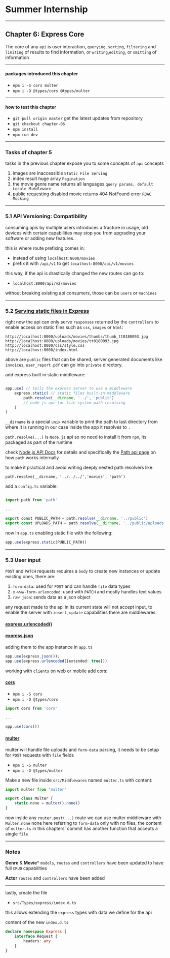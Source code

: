# Summer Internship

---

## Chapter 6: Express Core

The core of any `api` is user interaction, `querying`,
`sorting`, `filtering` and `limiting` of results to find information,
or `writing`,`editing`, or `omitting` of information

---

#### packages introduced this chapter

- `npm i -S cors multer`
- `npm i -D @types/cors @types/multer`

---

#### how to test this chapter

- `git pull origin master` get the latest updates from repository
- `git checkout chapter-06`
- `npm install`
- `npm run dev`
---

### Tasks of chapter 5

tasks in the previous chapter expose you to some concepts of `api` concepts

1. images are inaccessible `Static File Serving`
2. index result huge array `Pagination`
3. the movie genre name returns all languages `query params, default Locale Middleware`
4. public requesting disabled movie returns 404 NotFound error `RBAC Mocking`

---

### 5.1 API Versioning: Compatibility

consuming apis by multiple users introduces a fracture in usage, old devices with certain capabilities
may stop you from upgrading your software or adding new features.

this is where route prefixing comes in:

- instead of using `localhost:8000/movies`
- prefix it with `/api/v1` to get `localhost:8000/api/v1/movies`

this way, if the api is drastically changed the new routes can go to:

- `localhost:8000/api/v2/movies`

without breaking existing api consumers, those can be `users` or `machines`

---

### 5.2 [Serving static files in Express](https://expressjs.com/en/starter/static-files.html)

right now the api can only serve `responses` returned by the `controllers`
to enable access on static files such as `css`, `images` or `html`:

 ```
http://localhost:8000/uploads/movies/thumbs/thumb_tt0180093.jpg
http://localhost:8000/uploads/movies/tt0180093.jpg
http://localhost:8000/css/style.css
http://localhost:8000/index.html
 ```

above are `public` files that can be shared,
server generated documents like `invoices`, `user_report.pdf` can go
into `private` directory.

add express built in static middleware:

```javascript

app.use( // tells the express server to use a middleware
    express.static( // static files built-in middleware
        path.resolve(__dirname, '../', 'public')
        // node js api for file system path resolving 
    )
)
```

`__dirname` is a special `unix` variable to print the path to last
directory from where it is running in our case inside the app it resolves to `.`

`path.resolve(...)` is `Node.js` api so no need to install it from `npm`, its packaged as part of the runtime

check [Node.js API Docs](https://nodejs.org/dist/latest-v16.x/docs/api/) for details and
specifically the [Path api page](https://nodejs.org/dist/latest-v16.x/docs/api/path.html#pathresolvepaths)
on how `path` works internally

to make it practical and avoid writing deeply nested path resolvers like:

`path.resolve(__dirname, '../../../','movies', 'path')`

add a `config.ts` variable:

```javascript

import path from 'path'

...

export const PUBLIC_PATH = path.resolve(__dirname, '../public')
export const UPLOADS_PATH = path.resolve(__dirname, '../public/uploads')
```

now in `app.ts` enabling static file with the following:

```typescript
app.use(express.static(PUBLIC_PATH))
```

---

### 5.3 User input

`POST` and `PATCH` requests requires a `body` to create new instances
or update existing ones, there are:

1. `form-data`: used for `POST` and can handle `file` data types
2. `x-www-form-urlencoded`: used with `PATCH` and mostly handles text values
3. `raw json`: sends data as a json object

any request made to the api in its current state will not accept input,
to enable the server with `insert`, `update` capabilities there are middlewares:

#### [express.urlencoded()](http://expressjs.com/en/api.html#express.urlencoded)

#### [express.json](http://expressjs.com/en/api.html#express.json)

adding them to the app instance in `app.ts`

```typescript
app.use(express.json());
app.use(express.urlencoded({extended: true}))
```

working with `clients` on web or mobile add cors:

#### [cors](http://expressjs.com/en/resources/middleware/cors.html)

- `npm i -S cors`
- `npm i -D @types/cors`

```typescript
import cors from 'cors'

...

app.use(cors())

```

#### [multer](http://expressjs.com/en/resources/middleware/multer.html)

multer will handle file uploads and `form-data` parsing, it needs to be setup 
for `POST` requests with `file` fields

- `npm i -S multer`
- `npm i -D @types/multer`

Make a new file inside `src/Middlewares` named `multer.ts` with content:

```typescript
import multer from "multer"

export class Multer {
    static none = multer().none()
}
```

now inside any `router.post(...)` route we can use multer middleware with 
`Multer.none` none here referring to `form-data` only with no files, 
the content of `multer.ts` in this chapters' commit 
has another function that accepts a single `file`

---

### Notes

**Genre** & **Movie*** `models`, `routes` and `controllers` have been updated to have
full `CRUD` capabilities

**Actor** `routes` and `controllers` have been added

---

lastly, create the file
- `src/Types/express/index.d.ts`

this allows extending the `express` types with data we define for the api

content of the new `index.d.ts`

```typescript
declare namespace Express {
    interface Request {
        headers: any
    }
}
```


